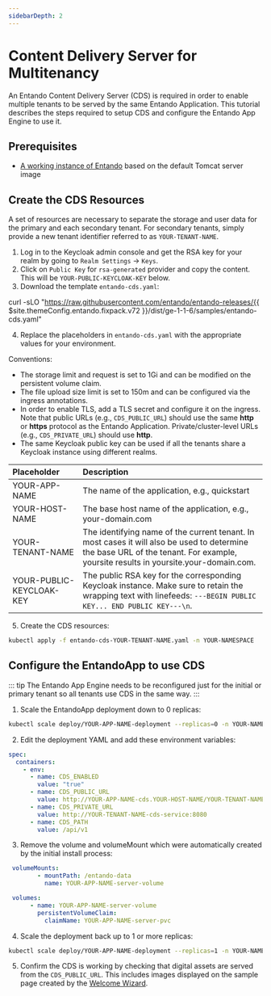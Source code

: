 ```yaml
---
sidebarDepth: 2
---
```


# Content Delivery Server for Multitenancy
An Entando Content Delivery Server (CDS) is required in order to enable multiple tenants to be served by the same Entando Application. This tutorial describes the steps required to setup CDS and configure the Entando App Engine to use it.

## Prerequisites
* [A working instance of Entando](../../docs/getting-started/README.md) based on the default Tomcat server image

## Create the CDS Resources
A set of resources are necessary to separate the storage and user data for the primary and each secondary tenant. For secondary tenants, simply provide a new tenant identifier referred to as `YOUR-TENANT-NAME`.  

1. Log in to the Keycloak admin console and get the RSA key for your realm by going to `Realm Settings` → `Keys`. 
2. Click on `Public Key` for `rsa-generated` provider and copy the content. This will be `YOUR-PUBLIC-KEYCLOAK-KEY` below.
3. Download the template `entando-cds.yaml`:

<EntandoCode>curl -sLO "https://raw.githubusercontent.com/entando/entando-releases/{{ $site.themeConfig.entando.fixpack.v72 }}/dist/ge-1-1-6/samples/entando-cds.yaml"</EntandoCode>

4. Replace the placeholders in `entando-cds.yaml` with the appropriate values for your environment. 

Conventions:
* The storage limit and request is set to 1Gi and can be modified on the persistent volume claim.
* The file upload size limit is set to 150m and can be configured via the ingress annotations.
* In order to enable TLS, add a TLS secret and configure it on the ingress. Note that public URLs (e.g., `CDS_PUBLIC_URL`) should use the same **http** or **https** protocol as the Entando Application. Private/cluster-level URLs (e.g., `CDS_PRIVATE_URL`) should use **http**. 
* The same Keycloak public key can be used if all the tenants share a Keycloak instance using different realms.

| Placeholder | Description 
|:--|:--
| YOUR-APP-NAME | The name of the application, e.g., quickstart
| YOUR-HOST-NAME | The base host name of the application, e.g., your-domain.com
| YOUR-TENANT-NAME | The identifying name of the current tenant. In most cases it will also be used to determine the base URL of the tenant. For example, yoursite results in yoursite.your-domain.com.
| YOUR-PUBLIC-KEYCLOAK-KEY | The public RSA key for the corresponding Keycloak instance. Make sure to retain the wrapping text with linefeeds: `---BEGIN PUBLIC KEY... END PUBLIC KEY---\n`.

5. Create the CDS resources: 
``` bash
kubectl apply -f entando-cds-YOUR-TENANT-NAME.yaml -n YOUR-NAMESPACE
```

## Configure the EntandoApp to use CDS
::: tip
The Entando App Engine needs to be reconfigured just for the initial or primary tenant so all tenants use CDS in the same way.
:::

1. Scale the EntandoApp deployment down to 0 replicas:
``` bash
kubectl scale deploy/YOUR-APP-NAME-deployment --replicas=0 -n YOUR-NAMESPACE
```

2. Edit the deployment YAML and add these environment variables:
``` yaml
spec:
  containers: 
    - env: 
      - name: CDS_ENABLED
        value: "true"
      - name: CDS_PUBLIC_URL
        value: http://YOUR-APP-NAME-cds.YOUR-HOST-NAME/YOUR-TENANT-NAME
      - name: CDS_PRIVATE_URL
        value: http://YOUR-TENANT-NAME-cds-service:8080
      - name: CDS_PATH
        value: /api/v1
```
3. Remove the volume and volumeMount which were automatically created by the initial install process:
``` yaml
 volumeMounts:
        - mountPath: /entando-data
          name: YOUR-APP-NAME-server-volume
```
``` yaml
 volumes:
      - name: YOUR-APP-NAME-server-volume
        persistentVolumeClaim:
          claimName: YOUR-APP-NAME-server-pvc
```

4. Scale the deployment back up to 1 or more replicas:
``` bash
kubectl scale deploy/YOUR-APP-NAME-deployment --replicas=1 -n YOUR-NAMESPACE
```

5. Confirm the CDS is working by checking that digital assets are served from the `CDS_PUBLIC_URL`. This includes images displayed on the sample page created by the [Welcome Wizard](../../docs/compose/welcome-wizard.md). 
